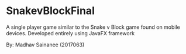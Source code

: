 # SnakevBlockFinal
A single player game similar to the Snake v Block game found on mobile devices. Developed entirely using JavaFX framework

By:
Madhav Sainanee (2017063)
